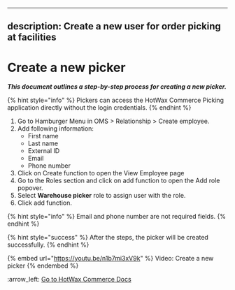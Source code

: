 
---
description: Create a new user for order picking at facilities
---

# Create a new picker

_**This document outlines a step-by-step process for creating a new picker.**_&#x20;

{% hint style="info" %}
Pickers can access the HotWax Commerce Picking application directly without the login credentials.
{% endhint %}

1. Go to Hamburger Menu in OMS > Relationship > Create employee.
2. Add following information:&#x20;
   * First name
   * Last name
   * External ID
   * Email
   * Phone number
3. Click on Create function to open the View Employee page
4. Go to the Roles section and click on add function to open the Add role popover.
5. Select **Warehouse picker** role to assign user with the role.&#x20;
6. Click add function.&#x20;

{% hint style="info" %}
Email and phone number are not required fields.
{% endhint %}

{% hint style="success" %}
After the steps, the picker will be created successfully.
{% endhint %}



{% embed url="https://youtu.be/n1b7mi3xV9k" %}
Video: Create a new picker
{% endembed %}



:arrow\_left: [Go to HotWax Commerce Docs](http://127.0.0.1:5000/o/l53nGvPQLhOHrKCP9HTG/s/TefRnbhmBjhScpq172vl/)
